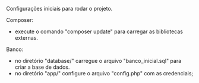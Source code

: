 Configurações iniciais para rodar o projeto.

Composer:
 - execute o comando "composer update" para carregar as bibliotecas externas.
 
Banco:
 - no diretório "database/" carregue o arquivo "banco_inicial.sql" para criar a base de dados.  
 - no diretório "app/" configure o arquivo "config.php" com as credenciais;